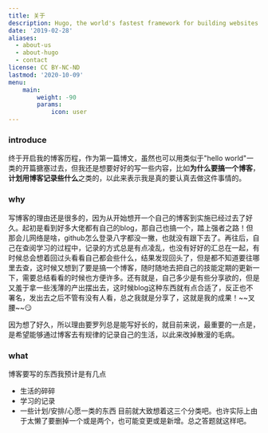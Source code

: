 ```yaml
---
title: 关于
description: Hugo, the world's fastest framework for building websites
date: '2019-02-28'
aliases:
  - about-us
  - about-hugo
  - contact
license: CC BY-NC-ND
lastmod: '2020-10-09'
menu:
    main: 
        weight: -90
        params:
            icon: user
---
```

### introduce
终于开启我的博客历程，作为第一篇博文，虽然也可以用类似于"hello world"一类的开篇搪塞过去，但我还是想要好好的写一些内容，比如**为什么要搞一个博客**，**计划用博客记录些什么**之类的，以此来表示我是真的要认真去做这件事情的。
### why
<p>写博客的理由还是很多的，因为从开始想开一个自己的博客到实施已经过去了好久。起初是看到好多大佬都有自己的blog，那自己也搞一个，踏上强者之路！但那会儿网络是啥，github怎么登录八字都没一撇，也就没有跟下去了。再往后，自己在查阅学习的过程中，记录的方式总是有点凌乱，也没有好好的汇总在一起，有时候总会想着回过头看看自己都会些什么，结果发现回头了，但是都不知道要往哪里去查，这时候又想到了要是搞一个博客，随时随地去把自己的技能定期的更新一下，需要总结看看的时候也方便许多。还有就是，自己多少是有些分享欲的，但是又羞于拿一些浅薄的产出摆出去，这时候blog这种东西就有点合适了，反正也不署名，发出去之后不管有没有人看，总之我就是分享了，这就是我的成果！~~叉腰~~😏</p>
<p>因为想了好久，所以理由要罗列总是能写好长的，就目前来说，最重要的一点是，是希望能够通过博客去有规律的记录自己的生活，以此来改掉散漫的毛病。</p>

### what
博客要写的东西我预计是有几点
- 生活的碎碎
- 学习的记录
- 一些计划/安排/心愿一类的东西
目前就大致想着这三个分类吧。也许实际上由于太懒了要删掉一个或是两个，也可能变更或是新增。总之答题就这样吧。

